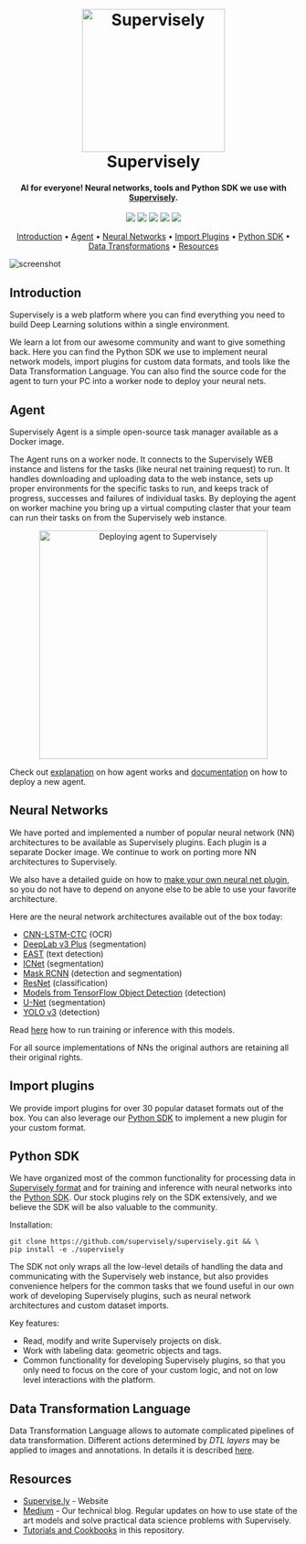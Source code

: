 <h1 align="center">
  <br>
  <a href="https://supervise.ly"><img alt="Supervisely" title="Supervisely" src="https://i.imgur.com/bFuEQ4K.png" width="250"></a>
  <br>
  Supervisely
  <br>
</h1>

<h4 align="center">AI for everyone! Neural networks, tools and Python SDK we use with <a href="https://supervise.ly">Supervisely</a>.</h4>

<p align="center">
  <img src="https://img.shields.io/uptimerobot/status/m778791913-8b2f81d0f1c83da85158e2a5.svg">
  <img src="https://img.shields.io/uptimerobot/ratio/m778791913-8b2f81d0f1c83da85158e2a5.svg">
  <img src="https://img.shields.io/github/repo-size/supervisely/supervisely.svg">
  <img src="https://img.shields.io/github/languages/top/supervisely/supervisely.svg">
  <img src="https://img.shields.io/badge/PRs-welcome-brightgreen.svg">
</p>

<p align="center">
  <a href="#introduction">Introduction</a> •
  <a href="#agent">Agent</a> •
  <a href="#neural-networks">Neural Networks</a> •
  <a href="#import-plugins">Import Plugins</a> •
  <a href="#python-sdk">Python SDK</a> •
  <a href="#data-transformation-language">Data Transformations</a> •
  <a href="#resources">Resources</a>
</p>

![screenshot](https://i.imgur.com/5dzQrrA.gif)

## Introduction


Supervisely is a web platform where you can find everything you need to build Deep Learning solutions within a single environment.

We learn a lot from our awesome community and want to give something back.
Here you can find the Python SDK we use to implement neural network models,
import plugins for custom data formats, and tools like the Data Transformation
Language. You can also find the source code for the agent to turn your PC into a
worker node to deploy your neural nets. 

## Agent

Supervisely Agent is a simple open-source task manager available as a Docker image.

The Agent runs on a worker node. It connects to the Supervisely WEB instance and
listens for the tasks (like neural net training request) to run. It handles
downloading and uploading data to the web instance, sets up proper environments
for the specific tasks to run, and keeps track of progress, successes and
failures of individual tasks. By deploying the agent on worker machine you bring
up a virtual computing claster that your team can run their tasks on from the
Supervisely web instance.

<p align="center">
<img src="https://docs.supervise.ly/images/cluster/agent-diagramm.png" alt="Deploying agent to Supervisely" width="400" />
</p>

Check out [explanation](https://github.com/supervisely/supervisely/tree/master/agent) on how agent works and [documentation](https://docs.supervise.ly/cluster/overview/) on how to deploy a new agent.

## Neural Networks

We have ported and implemented a number of popular neural network (NN)
architectures to be available as Supervisely plugins. Each plugin is a separate
Docker image. We continue to work on porting more NN architectures to
Supervisely. 

We also have a detailed guide on how to [make your
own neural net plugin](./help/tutorials/03_custom_neural_net_plugin/custom_nn_plugin.md), so you
do not have to depend on anyone else to be able to use your favorite
architecture.

Here are the neural network architectures available out of the box today:

* [CNN-LSTM-CTC](./nn/cnn_lstm_ctc) (OCR)
* [DeepLab v3 Plus](./plugins/nn/deeplab_v3plus) (segmentation)
* [EAST](./plugins/nn/east) (text detection)
* [ICNet](./plugins/nn/icnet) (segmentation)
* [Mask RCNN](./plugins/nn/mask_rcnn_matterport) (detection and segmentation)
* [ResNet](./plugins/nn/resnet_classifier) (classification)
* [Models from TensorFlow Object Detection](./plugins/nn/tf_object_detection) (detection)
* [U-Net](./plugins/nn/unet_v2) (segmentation)
* [YOLO v3](./plugins/nn/yolo_v3) (detection)

Read [here](https://docs.new.supervise.ly/neural-networks/overview/overview/) how to run training or inference with this models.

For all source implementations of NNs the original authors are retaining all their original rights.

## Import plugins

We provide import plugins for over 30 popular dataset formats out of the box.
You can also leverage our [Python SDK](#python-sdk) to implement a new plugin for
your custom format.

## Python SDK

We have organized most of the common functionality for processing data in
[Supervisely format](https://docs.supervise.ly/ann_format/) and for training and
inference with neural networks into
the [Python SDK](./supervisely_lib). Our stock plugins rely on the SDK
extensively, and we believe the SDK will be also valuable to the community.

Installation:
```
git clone https://github.com/supervisely/supervisely.git && \
pip install -e ./supervisely
```

The  SDK not only wraps all the low-level details of handling the data and
communicating with the Supervisely web instance, but also provides convenience
helpers for the common tasks that we found useful in our own work of developing
Supervisely plugins, such as neural network architectures and custom dataset
imports.

Key features:
 * Read, modify and write Supervisely projects on disk.
 * Work with labeling data: geometric objects and tags.
 * Common functionality for developing Supervisely plugins, so that you only
   need to focus on the core of your custom logic, and not on low level
   interactions with the platform.

## Data Transformation Language

Data Transformation Language allows to automate complicated pipelines of data transformation. Different actions determined by *DTL layers* may be applied to images and annotations. In details it is described [here](https://docs.new.supervise.ly/export/).

## Resources

- [Supervise.ly](https://supervise.ly) - Website
- [Medium](https://medium.com/@deepsystems) - Our technical blog.
  Regular updates on how to use state of the art models and solve practical
  data science problems with Supervisely.
- [Tutorials and Cookbooks](./help) in this repository.
